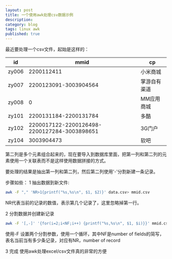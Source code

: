 ```yaml
---
layout: post
title: 一个使用awk处理csv数据示例
description: 
category: blog
tags: linux awk 
published: true
---
```


最近要处理一个csv文件，起始是这样的：

|id | mmid | cp |
|---|------|----|
|zy006 | 2200112411 | 小米商城|
|zy007 | 2200123091-3003904564 | 掌游自有渠道 |
|zy008 | 0 | MM应用商城|
|zy101 | 2200131184-2200131784 | 多酷|
|zy102 | 2200017122-2200126498-2200127284-3003898651 | 3G门户|
|zy104 | 3003904473 | 软吧|

第二列是多个元素组合起来的，现在要导入到数据库里面，把第一列和第二列的元素使用一个关联表而不是这样使用数据拼接的方式。

要处理的结果是抽出第一列和第二列，然后第二列使用'-'分割新建一条记录。

步骤如些：
1 抽出数据到新文件:

```bash
awk -F "," 'NR>1{printf("%s,%s\n", $1, $2)}' data.csv> mmid.csv
```
NR代表当前的记录的数值，表示第几个记录了，这里忽略掉第一行。

2 分割数据并创建新记录 
```bash
awk -F '[,-]' '{for(i=2;i<NF;i++) {printf("%s,%s\n", $1, $i)}}' mmid.csv > channel_mmid.csv
```
使用-F 设置两个分割参数，使用一个循环，其中NF是number of fields的简写，表名当前当有多少条记录，对应有NR，number of record

3 完成
使用awk处理excel/csv文件真的非常的方便